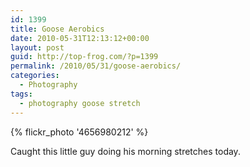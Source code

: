 ```yaml
---
id: 1399
title: Goose Aerobics
date: 2010-05-31T12:13:12+00:00
layout: post
guid: http://top-frog.com/?p=1399
permalink: /2010/05/31/goose-aerobics/
categories:
  - Photography
tags:
  - photography goose stretch
---
```

{% flickr_photo '4656980212' %}

Caught this little guy doing his morning stretches today.